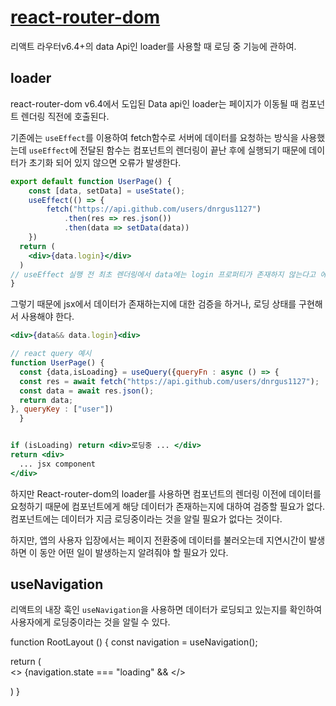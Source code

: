 # [react-router-dom](https://github.com/dnrgus1127/TIL/blob/main/React/react-dom-router(%EC%9E%91%EC%84%B1%EC%A4%91).md)

리액트 라우터v6.4+의 data Api인 loader를 사용할 때 로딩 중 기능에 관하여.

## loader
react-router-dom v6.4에서 도입된 Data api인 loader는 페이지가 이동될 때 컴포넌트 렌더링 직전에 호출된다.

기존에는 `useEffect`를 이용하여 fetch함수로 서버에 데이터를 요청하는 방식을 사용했는데
`useEffect`에 전달된 함수는 컴포넌트의 렌더링이 끝난 후에 실행되기 때문에 데이터가 초기화 되어 있지 않으면 오류가 발생한다.
```jsx
export default function UserPage() {
    const [data, setData] = useState();
    useEffect(() => {
        fetch("https://api.github.com/users/dnrgus1127")
            .then(res => res.json())
            .then(data => setData(data))
    })
  return (
    <div>{data.login}</div>
  )
// useEffect 실행 전 최초 렌더링에서 data에는 login 프로퍼티가 존재하지 않는다고 에러가 발생한다.
}
```
그렇기 때문에 jsx에서 데이터가 존재하는지에 대한 검증을 하거나, 로딩 상태를 구현해서 사용해야 한다.
```jsx
<div>{data&& data.login}<div>
```
```jsx
// react query 예시
function UserPage() {
  const {data,isLoading} = useQuery({queryFn : async () => {
  const res = await fetch("https://api.github.com/users/dnrgus1127");
  const data = await res.json();
  return data;
}, queryKey : ["user"])
  }


if (isLoading) return <div>로딩중 ... </div>
return <div>
  ... jsx component
</div>
```

하지만 React-router-dom의 loader를 사용하면 컴포넌트의 렌더링 이전에 데이터를 요청하기 때문에 컴포넌트에게 해당 데이터가 존재하는지에 대하여 검증할 필요가 없다.
컴포넌트에는 데이터가 지금 로딩중이라는 것을 알릴 필요가 없다는 것이다.

하지만, 앱의 사용자 입장에서는 페이지 전환중에 데이터를 불러오는데 지연시간이 발생하면 이 동안 어떤 일이 발생하는지 알려줘야 할 필요가 있다.

## useNavigation
리액트의 내장 훅인 `useNavigation`을 사용하면 데이터가 로딩되고 있는지를 확인하여 사용자에게 로딩중이라는 것을 알릴 수 있다.

function RootLayout () {
  const navigation = useNavigation();

  return (  
  <>
    {navigation.state === "loading" && <Loading/>
    <Contents/>
  </>
  
  )
}





